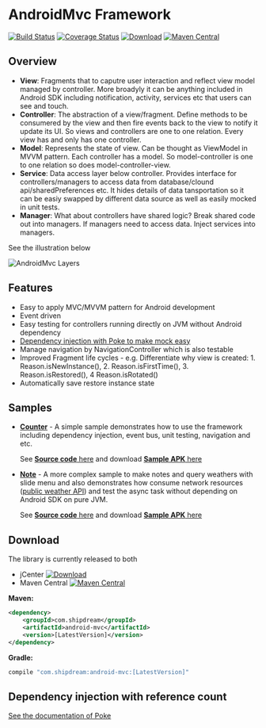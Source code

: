 # AndroidMvc Framework
[![Build Status](https://travis-ci.org/kejunxia/AndroidMvc.svg?branch=ci-travis)](https://travis-ci.org/kejunxia/AndroidMvc)
[![Coverage Status](https://coveralls.io/repos/kejunxia/AndroidMvc/badge.svg)](https://coveralls.io/r/kejunxia/AndroidMvc)
[![Download](https://api.bintray.com/packages/kejunxia/maven/android-mvc/images/download.svg)](https://bintray.com/kejunxia/maven/android-mvc/_latestVersion)
[![Maven Central](https://maven-badges.herokuapp.com/maven-central/com.shipdream/android-mvc/badge.svg)](https://maven-badges.herokuapp.com/maven-central/com.shipdream/android-mvc)

## Overview
- **View**: Fragments that to caputre user interaction and reflect view model managed by controller. More broadyly it can be anything included in Android SDK including notification, activity, services etc that users can see and touch.
- **Controller**: The abstraction of a view/fragment. Define methods to be consumered by the view and then fire events back to the view to notify it update its UI. So views and controllers are one to one relation. Every view has and only has one controller.
- **Model**: Represents the state of view. Can be thought as ViewModel in MVVM pattern. Each controller has a model. So model-controller is one to one relation so does model-controller-view.
- **Service**: Data access layer below controller. Provides interface for controllers/managers to access data from database/clound api/sharedPreferences etc. It hides details of data tansportation so it can be easiy swapped by different data source as well as easily mocked in unit tests.
- **Manager**: What about controllers have shared logic? Break shared code out into managers. If managers need to access data. Inject services into managers.

See the illustration below

![AndroidMvc Layers](http://i.imgur.com/dfW8TLM.png)

## Features
  - Easy to apply MVC/MVVM pattern for Android development
  - Event driven
  - Easy testing for controllers running directly on JVM without Android dependency
  - [Dependency injection with Poke to make mock easy](https://github.com/kejunxia/AndroidMvc/tree/master/library/poke)
  - Manage navigation by NavigationController which is also testable
  - Improved Fragment life cycles - e.g. Differentiate why view is created: 1. Reason.isNewInstance(), 2. Reason.isFirstTime(), 3. Reason.isRestored(), 4 Reason.isRotated()
  - Automatically save restore instance state

## Samples
 - **[Counter](https://docs.google.com/uc?authuser=0&id=0BwcZml9gnwoZRS1pYURMMVRzdHM&export=download)** - A simple sample demonstrates how to use the framework including dependency injection, event bus, unit testing, navigation and etc.
         
   See [**Source code** here](https://github.com/kejunxia/AndroidMvc/tree/master/samples/simple) and download [**Sample APK** here](https://docs.google.com/uc?authuser=0&id=0BwcZml9gnwoZRS1pYURMMVRzdHM&export=download)
   
   
 - **[Note](https://docs.google.com/uc?authuser=0&id=0BwcZml9gnwoZOHcxZFI3Z0ZGUUk&export=download)** - A more complex sample to make notes and query weathers with slide menu and also demonstrates how consume network resources ([public weather API](http://openweathermap.org/api)) and test the async task without depending on Android SDK on pure JVM.

   See [**Source code** here](https://github.com/kejunxia/AndroidMvc/tree/master/samples/note) and download [**Sample APK** here](https://docs.google.com/uc?authuser=0&id=0BwcZml9gnwoZOHcxZFI3Z0ZGUUk&export=download)

## Download
The library is currently released to both
* jCenter [![Download](https://api.bintray.com/packages/kejunxia/maven/android-mvc/images/download.svg)](https://bintray.com/kejunxia/maven/android-mvc/_latestVersion)
* Maven Central [![Maven Central](https://maven-badges.herokuapp.com/maven-central/com.shipdream/android-mvc/badge.svg)](https://maven-badges.herokuapp.com/maven-central/com.shipdream/android-mvc)

**Maven:**
```xml
<dependency>
    <groupId>com.shipdream</groupId>
    <artifactId>android-mvc</artifactId>
    <version>[LatestVersion]</version>
</dependency>
```

**Gradle:**
```groovy
compile "com.shipdream:android-mvc:[LatestVersion]"
```

## Dependency injection with reference count
[See the documentation of Poke](https://github.com/kejunxia/AndroidMvc/tree/master/library/poke)

